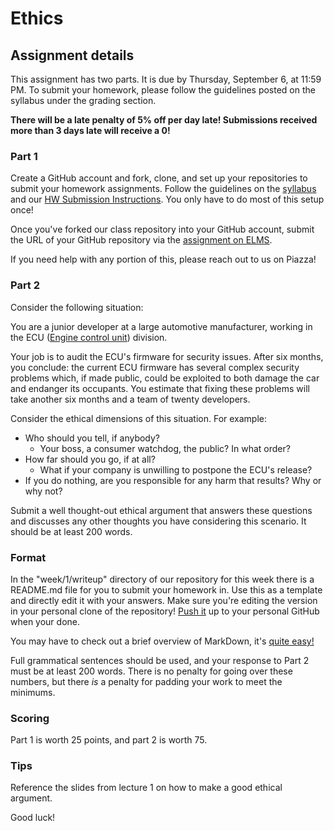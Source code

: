 Ethics
======

## Assignment details

This assignment has two parts. It is due by Thursday, September 6, at 11:59 PM.
To submit your homework, please follow the guidelines posted on the syllabus under the grading section.

**There will be a late penalty of 5% off per day late! Submissions received more than 3 days late will receive a 0!**

### Part 1

Create a GitHub account and fork, clone, and set up your repositories to submit your homework assignments. Follow the guidelines on the [syllabus](https://github.com/UMD-CS-STICs/389Rfall18) and our [HW Submission Instructions](https://github.com/UMD-CS-STICs/389Rfall18/blob/master/HW_Submit_Instructions.md). You only have to do most of this setup once!

Once you've forked our class repository into your GitHub account, submit the URL of your GitHub repository via the [assignment on ELMS](https://myelms.umd.edu/courses/1251976/assignments/4726433).

If you need help with any portion of this, please reach out to us on Piazza!

### Part 2

Consider the following situation:

You are a junior developer at a large automotive manufacturer, working in the
ECU ([Engine control unit](https://en.wikipedia.org/wiki/Engine_control_unit)) division.

Your job is to audit the ECU's firmware for security issues. After six months, you conclude: the
current ECU firmware has several complex security problems which, if made public, could
be exploited to both damage the car and endanger its occupants. You estimate that fixing these
problems will take another six months and a team of twenty developers.

Consider the ethical dimensions of this situation. For example:

* Who should you tell, if anybody?
    * Your boss, a consumer watchdog, the public? In what order?
* How far should you go, if at all?
    * What if your company is unwilling to postpone the ECU's release?
* If you do nothing, are you responsible for any harm that results? Why or why not?

Submit a well thought-out ethical argument that answers these questions and discusses any other thoughts you have considering this scenario. It should be at least 200 words.

### Format

In the "week/1/writeup" directory of our repository for this week there is a README.md file for you to submit your homework in. Use this as a template and directly edit it with your answers. Make sure you're editing the version in your personal clone of the repository! [Push it](https://github.com/UMD-CS-STICs/389Rfall18/blob/master/HW_Submit_Instructions.md) up to your personal GitHub when your done.

You may have to check out a brief overview of MarkDown, it's [quite easy!](https://en.support.wordpress.com/markdown-quick-reference/)

Full grammatical sentences should be used, and your response to Part 2 must be at least 200 words. 
There is no penalty for going over these numbers, but there *is* a penalty for padding your work to meet the minimums.

### Scoring

Part 1 is worth 25 points, and part 2 is worth 75.

### Tips

Reference the slides from lecture 1 on how to make a good ethical argument.

Good luck!
